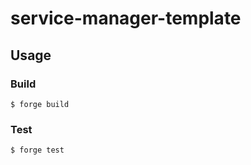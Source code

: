 # service-manager-template

## Usage

### Build

```shell
$ forge build
```

### Test

```shell
$ forge test
```
